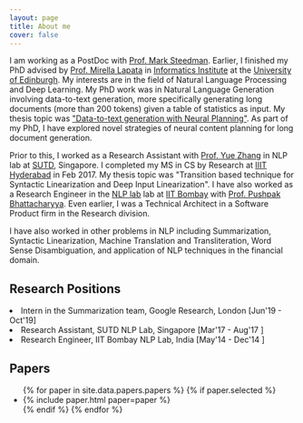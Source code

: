 ```yaml
---
layout: page
title: About me
cover: false
---
```


I am working as a PostDoc with [Prof. Mark Steedman](https://homepages.inf.ed.ac.uk/steedman/).
Earlier, I finished my PhD advised by [Prof. Mirella Lapata](http://homepages.inf.ed.ac.uk/mlap/) in [Informatics Institute](http://web.inf.ed.ac.uk/) at the [University of Edinburgh](https://www.ed.ac.uk/).
My interests are in the field of Natural Language Processing and Deep Learning.
My PhD work was in Natural Language Generation involving
data-to-text generation, more specifically generating long documents (more than 200 tokens) given a table of statistics as input. 
My thesis topic was ["Data-to-text generation with Neural Planning"](https://ratishsp.github.io/assets/pdf/inf_phd_thesis.pdf).
As part of my PhD, I have explored novel strategies of neural content planning for long document generation.

Prior to this, I worked as 
a Research Assistant with [Prof. Yue Zhang](https://frcchang.github.io/) in NLP lab at [SUTD](http://www.sutd.edu.sg/), Singapore. 
I completed my MS in CS by Research at [IIIT Hyderabad](https://www.iiit.ac.in/) in Feb 2017. My thesis topic was 
"Transition based technique for Syntactic Linearization and Deep Input Linearization". 
I have also worked as a Research Engineer in the [NLP lab](http://www.cfilt.iitb.ac.in/) lab at [IIT Bombay](http://www.iitb.ac.in/) with [Prof. Pushpak Bhattacharyya](https://www.cse.iitb.ac.in/~pb/). 
Even earlier, I was a Technical Architect in a Software Product firm in the Research division.

I have also worked in other problems in NLP including Summarization, Syntactic Linearization, Machine Translation and Transliteration, Word Sense Disambiguation, and application of NLP techniques in the financial domain.

## Research Positions

<div class="row">
  <div class="col-sm-12">
      <li> Intern in the Summarization team, Google Research, London [Jun'19 - Oct'19] </li>
      <li> Research Assistant, SUTD NLP Lab, Singapore [Mar'17 - Aug'17 ] </li>
      <li> Research Engineer, IIT Bombay NLP Lab, India [May'14 - Dec'14 ] </li>
  </div>
</div>

## Papers

<ul>
{% for paper in site.data.papers.papers %}
  {% if paper.selected %}
  <li>
  {% include paper.html paper=paper %}
  </li>
  {% endif %}
{% endfor %}
</ul>
